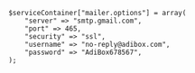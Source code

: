         $serviceContainer["mailer.options"] = array(
            "server" => "smtp.gmail.com",
            "port" => 465,
            "security" => "ssl",
            "username" => "no-reply@adibox.com",
            "password" => "AdiBox678567",
        );